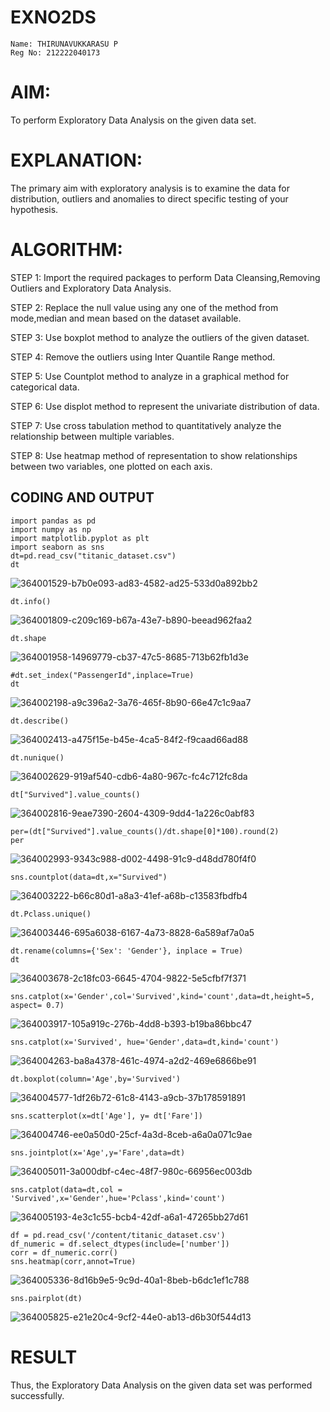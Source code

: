 # EXNO2DS
~~~
Name: THIRUNAVUKKARASU P 
Reg No: 212222040173
~~~
# AIM:
To perform Exploratory Data Analysis on the given data set.
      
# EXPLANATION:
  The primary aim with exploratory analysis is to examine the data for distribution, outliers and anomalies to direct specific testing of your hypothesis.
  
# ALGORITHM:
STEP 1: Import the required packages to perform Data Cleansing,Removing Outliers and Exploratory Data Analysis.

STEP 2: Replace the null value using any one of the method from mode,median and mean based on the dataset available.

STEP 3: Use boxplot method to analyze the outliers of the given dataset.

STEP 4: Remove the outliers using Inter Quantile Range method.

STEP 5: Use Countplot method to analyze in a graphical method for categorical data.

STEP 6: Use displot method to represent the univariate distribution of data.

STEP 7: Use cross tabulation method to quantitatively analyze the relationship between multiple variables.

STEP 8: Use heatmap method of representation to show relationships between two variables, one plotted on each axis.

## CODING AND OUTPUT
```
import pandas as pd
import numpy as np
import matplotlib.pyplot as plt
import seaborn as sns 
dt=pd.read_csv("titanic_dataset.csv")
dt
```
![364001529-b7b0e093-ad83-4582-ad25-533d0a892bb2](https://github.com/user-attachments/assets/2bb93577-ca4e-4807-9903-2c6bdd3fc127)
```
dt.info()
```
![364001809-c209c169-b67a-43e7-b890-beead962faa2](https://github.com/user-attachments/assets/1913a03d-7dc9-4df2-87a1-7800fcbf246c)

```
dt.shape
```
![364001958-14969779-cb37-47c5-8685-713b62fb1d3e](https://github.com/user-attachments/assets/fa8b0224-7c88-468c-8513-7670dae36859)
```
#dt.set_index("PassengerId",inplace=True)
dt
```
![364002198-a9c396a2-3a76-465f-8b90-66e47c1c9aa7](https://github.com/user-attachments/assets/45793cf7-81c5-4959-b903-b721d32d9e2d)
```
dt.describe()
```
![364002413-a475f15e-b45e-4ca5-84f2-f9caad66ad88](https://github.com/user-attachments/assets/fdbc6b33-9ca5-4f0f-9520-dc4479c3e2fa)
```
dt.nunique()
```
![364002629-919af540-cdb6-4a80-967c-fc4c712fc8da](https://github.com/user-attachments/assets/93372520-3011-4439-9ac9-0f8a445f4cdc)
```
dt["Survived"].value_counts()
```
![364002816-9eae7390-2604-4309-9dd4-1a226c0abf83](https://github.com/user-attachments/assets/8ca0ce06-c34d-4d20-be50-17caf81f45f6)
```
per=(dt["Survived"].value_counts()/dt.shape[0]*100).round(2)
per
```
![364002993-9343c988-d002-4498-91c9-d48dd780f4f0](https://github.com/user-attachments/assets/28c491f7-fad9-4555-997b-8e977e111de1)
```
sns.countplot(data=dt,x="Survived")
```
![364003222-b66c80d1-a8a3-41ef-a68b-c13583fbdfb4](https://github.com/user-attachments/assets/de78fb03-4021-4594-a179-e680607f04cf)
```
dt.Pclass.unique()
```
![364003446-695a6038-6167-4a73-8828-6a589af7a0a5](https://github.com/user-attachments/assets/1e2363c0-7039-4ecb-9c05-13faed5cb51b)
```
dt.rename(columns={'Sex': 'Gender'}, inplace = True)
dt
```
![364003678-2c18fc03-6645-4704-9822-5e5cfbf7f371](https://github.com/user-attachments/assets/3c7fc5a5-6480-4f42-baed-742dde88bb5c)
```
sns.catplot(x='Gender',col='Survived',kind='count',data=dt,height=5, aspect= 0.7)
```
![364003917-105a919c-276b-4dd8-b393-b19ba86bbc47](https://github.com/user-attachments/assets/11ba645b-4545-4c28-af81-7fac4a9bc704)
```
sns.catplot(x='Survived', hue='Gender',data=dt,kind='count')
```
![364004263-ba8a4378-461c-4974-a2d2-469e6866be91](https://github.com/user-attachments/assets/539a0823-197c-44db-8729-4c663b61b816)
```
dt.boxplot(column='Age',by='Survived')
```
![364004577-1df26b72-61c8-4143-a9cb-37b178591891](https://github.com/user-attachments/assets/348ac8d9-ee3d-4550-bc19-6c51a7993db9)
```
sns.scatterplot(x=dt['Age'], y= dt['Fare'])
```
![364004746-ee0a50d0-25cf-4a3d-8ceb-a6a0a071c9ae](https://github.com/user-attachments/assets/0e7369e5-23b0-4e48-be1a-a91361faf962)
```
sns.jointplot(x='Age',y='Fare',data=dt)
```
![364005011-3a000dbf-c4ec-48f7-980c-66956ec003db](https://github.com/user-attachments/assets/32cf61f9-dc08-4204-ae12-7be4d630d6c0)
```
sns.catplot(data=dt,col = 'Survived',x='Gender',hue='Pclass',kind='count')
```
![364005193-4e3c1c55-bcb4-42df-a6a1-47265bb27d61](https://github.com/user-attachments/assets/c0731b0b-2cc8-4aa0-bab2-ba13677b2f3c)
```
df = pd.read_csv('/content/titanic_dataset.csv')
df_numeric = df.select_dtypes(include=['number'])
corr = df_numeric.corr()
sns.heatmap(corr,annot=True)
```
![364005336-8d16b9e5-9c9d-40a1-8beb-b6dc1ef1c788](https://github.com/user-attachments/assets/3d84bc2a-f3a0-401c-ad0d-a14ae7360a34)
```
sns.pairplot(dt)
```
![364005825-e21e20c4-9cf2-44e0-ab13-d6b30f544d13](https://github.com/user-attachments/assets/fe4e9f49-47cf-47b6-bd1f-d1e5a59b412f)
# RESULT
 Thus, the Exploratory Data Analysis on the given data set was performed successfully.
